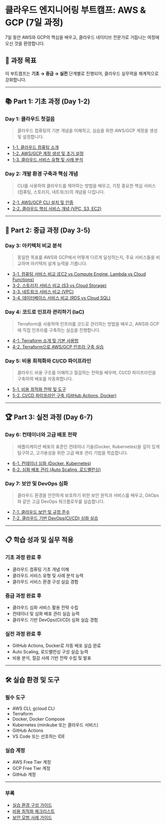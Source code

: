 # 클라우드 엔지니어링 부트캠프: AWS & GCP (7일 과정)

7일 동안 AWS와 GCP의 핵심을 배우고, 클라우드 네이티브 전문가로 거듭나는 여정에 오신 것을 환영합니다.

## 🎯 과정 목표
이 부트캠프는 **기초 → 중급 → 실전** 단계별로 진행되어, 클라우드 실무력을 체계적으로 강화합니다.

---

## 📚 **Part 1: 기초 과정 (Day 1-2)**
### **Day 1: 클라우드 첫걸음**
> 클라우드 컴퓨팅의 기본 개념을 이해하고, 실습을 위한 AWS/GCP 계정을 생성 및 설정합니다.

*   [1-1. 클라우드 컴퓨팅 소개](./part1/day1/1-1_introduction_to_cloud.md)
*   [1-2. AWS/GCP 계정 생성 및 초기 설정](./part1/day1/1-2_account_setup.md)
*   [1-3. 클라우드 서비스 유형 및 사례 분석](./part1/day1/1-3_customers_and_services.md)

### **Day 2: 개발 환경 구축과 핵심 개념**
> CLI를 사용하여 클라우드를 제어하는 방법을 배우고, 가장 중요한 핵심 서비스(컴퓨팅, 스토리지, 네트워크)의 개념을 다집니다.

*   [2-1. AWS/GCP CLI 설치 및 인증](./part1/day2/2-1_cli_setup.md)
*   [2-2. 클라우드 핵심 서비스 개념 (VPC, S3, EC2)](./part1/day2/2-2_cloud_fundamentals.md)

---

## 🚀 **Part 2: 중급 과정 (Day 3-5)**
### **Day 3: 아키텍처 비교 분석**
> 동일한 목표를 AWS와 GCP에서 어떻게 다르게 달성하는지, 주요 서비스들을 비교하며 아키텍처 설계 능력을 기릅니다.

*   [3-1. 컴퓨팅 서비스 비교 (EC2 vs Compute Engine, Lambda vs Cloud Functions)](./part2/day3/3-1_compute_comparison.md)
*   [3-2. 스토리지 서비스 비교 (S3 vs Cloud Storage)](./part2/day3/3-2_storage_comparison.md)
*   [3-3. 네트워크 서비스 비교 (VPC)](./part2/day3/3-3_network_comparison.md)
*   [3-4. 데이터베이스 서비스 비교 (RDS vs Cloud SQL)](./part2/day3/3-4_database_comparison.md)

### **Day 4: 코드로 인프라 관리하기 (IaC)**
> Terraform을 사용하여 인프라를 코드로 관리하는 방법을 배우고, AWS와 GCP에 직접 인프라를 구축하는 실습을 진행합니다.

*   [4-1. Terraform 소개 및 기본 사용법](./part2/day4/4-1_terraform_basics.md)
*   [4-2. Terraform으로 AWS/GCP 인프라 구축 실습](./part2/day4/4-2_terraform_practice.md)

### **Day 5: 비용 최적화와 CI/CD 파이프라인**
> 클라우드 비용 구조를 이해하고 절감하는 전략을 배우며, CI/CD 파이프라인을 구축하여 배포를 자동화합니다.

*   [5-1. 비용 최적화 전략 및 도구](./part2/day5/5-1_cost_optimization.md)
*   [5-2. CI/CD 파이프라인 구축 (GitHub Actions, Docker)](./part2/day5/5-2_devops_cicd.md)

---

## 🏆 **Part 3: 실전 과정 (Day 6-7)**
### **Day 6: 컨테이너와 고급 배포 전략**
> 애플리케이션 배포의 표준인 컨테이너 기술(Docker, Kubernetes)을 깊이 있게 탐구하고, 고가용성을 위한 고급 배포 관리 기법을 학습합니다.

*   [6-1. 컨테이너 심화 (Docker, Kubernetes)](./part3/day6/6-1_container_deep_dive.md)
*   [6-2. 심화 배포 관리 (Auto Scaling, 로드밸런싱)](./part3/day6/6-2_advanced_deployment.md)

### **Day 7: 보안 및 DevOps 심화**
> 클라우드 환경을 안전하게 보호하기 위한 보안 원칙과 서비스를 배우고, GitOps와 같은 고급 DevOps 워크플로우를 실습합니다.

*   [7-1. 클라우드 보안 및 규정 준수](./part3/day7/7-1_security_compliance.md)
*   [7-2. 클라우드 기반 DevOps(CI/CD) 심화 실습](./part3/day7/7-2_advanced_devops.md)

---

## 📋 **학습 성과 및 실무 적용**

### **기초 과정 완료 후**
- 클라우드 컴퓨팅 기초 개념 이해
- 클라우드 서비스 유형 및 사례 분석 능력
- 클라우드 서비스 환경 구성 실습 경험

### **중급 과정 완료 후**
- 클라우드 심화 서비스 활용 전략 수립
- 컨테이너 및 심화 배포 관리 실습 능력
- 클라우드 기반 DevOps(CI/CD) 심화 실습 경험

### **실전 과정 완료 후**
- GitHub Actions, Docker로 자동 배포 실습 완료
- Auto Scaling, 로드밸런싱 구성 실습 능력
- 비용 분석, 절감 사례 기반 전략 수립 및 발표

---

## 🛠️ **실습 환경 및 도구**

### **필수 도구**
- AWS CLI, gcloud CLI
- Terraform
- Docker, Docker Compose
- Kubernetes (minikube 또는 클라우드 서비스)
- GitHub Actions
- VS Code 또는 선호하는 IDE

### **실습 계정**
- AWS Free Tier 계정
- GCP Free Tier 계정
- GitHub 계정

---

### **부록**

*   [실습 환경 구성 가이드](./appendix/practice_guide.md)
*   [비용 최적화 체크리스트](./appendix/cost_optimization_checklist.md)
*   [보안 모범 사례 가이드](./appendix/security_best_practices.md)
